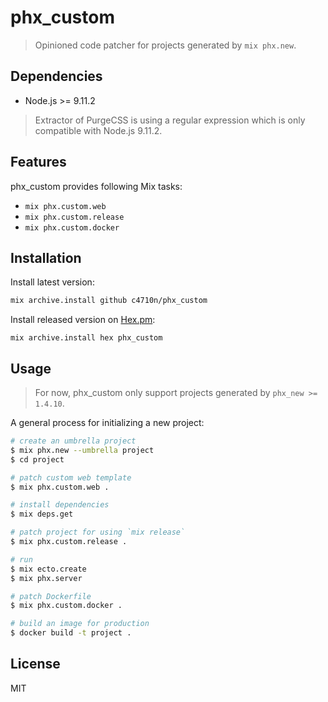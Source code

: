 # phx_custom

> Opinioned code patcher for projects generated by `mix phx.new`.

## Dependencies

- Node.js >= 9.11.2

> Extractor of PurgeCSS is using a regular expression which is only compatible with Node.js 9.11.2.

## Features

phx_custom provides following Mix tasks:

- `mix phx.custom.web`
- `mix phx.custom.release`
- `mix phx.custom.docker`

## Installation

Install latest version:

```sh
mix archive.install github c4710n/phx_custom
```

Install released version on [Hex.pm](https://hex.pm/):

```
mix archive.install hex phx_custom
```

## Usage

> For now, phx_custom only support projects generated by `phx_new >= 1.4.10`.

A general process for initializing a new project:

```sh
# create an umbrella project
$ mix phx.new --umbrella project
$ cd project

# patch custom web template
$ mix phx.custom.web .

# install dependencies
$ mix deps.get

# patch project for using `mix release`
$ mix phx.custom.release .

# run
$ mix ecto.create
$ mix phx.server

# patch Dockerfile
$ mix phx.custom.docker .

# build an image for production
$ docker build -t project .
```

## License

MIT
